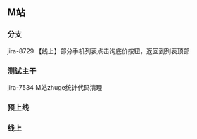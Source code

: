 ## M站
### 分支

jira-8729 【线上】部分手机列表点击询底价按钮，返回到列表顶部


### 测试主干
jira-7534 M站zhuge统计代码清理  

### 预上线


### 线上
